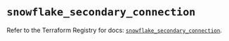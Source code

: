 # `snowflake_secondary_connection`

Refer to the Terraform Registry for docs: [`snowflake_secondary_connection`](https://registry.terraform.io/providers/snowflake-labs/snowflake/1.0.3/docs/resources/secondary_connection).
